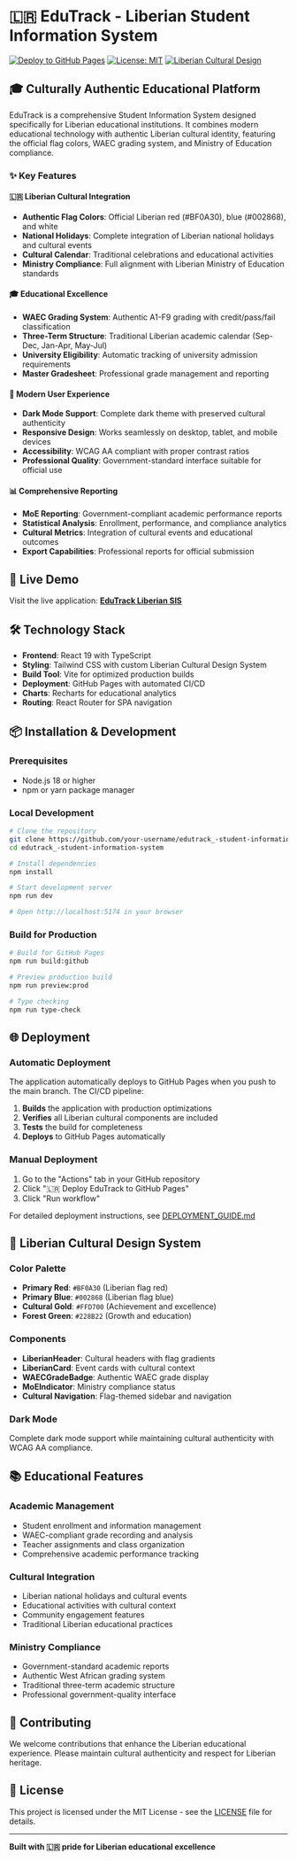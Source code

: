 # 🇱🇷 EduTrack - Liberian Student Information System

[![Deploy to GitHub Pages](https://github.com/your-username/edutrack_-student-information-system/actions/workflows/deploy.yml/badge.svg)](https://github.com/your-username/edutrack_-student-information-system/actions/workflows/deploy.yml)
[![License: MIT](https://img.shields.io/badge/License-MIT-yellow.svg)](https://opensource.org/licenses/MIT)
[![Liberian Cultural Design](https://img.shields.io/badge/Cultural-Liberian%20Authentic-red)](https://github.com/your-username/edutrack_-student-information-system)

## 🎓 **Culturally Authentic Educational Platform**

EduTrack is a comprehensive Student Information System designed specifically for Liberian educational institutions. It combines modern educational technology with authentic Liberian cultural identity, featuring the official flag colors, WAEC grading system, and Ministry of Education compliance.

### ✨ **Key Features**

#### **🇱🇷 Liberian Cultural Integration**
- **Authentic Flag Colors**: Official Liberian red (#BF0A30), blue (#002868), and white
- **National Holidays**: Complete integration of Liberian national holidays and cultural events
- **Cultural Calendar**: Traditional celebrations and educational activities
- **Ministry Compliance**: Full alignment with Liberian Ministry of Education standards

#### **🎓 Educational Excellence**
- **WAEC Grading System**: Authentic A1-F9 grading with credit/pass/fail classification
- **Three-Term Structure**: Traditional Liberian academic calendar (Sep-Dec, Jan-Apr, May-Jul)
- **University Eligibility**: Automatic tracking of university admission requirements
- **Master Gradesheet**: Professional grade management and reporting

#### **🌙 Modern User Experience**
- **Dark Mode Support**: Complete dark theme with preserved cultural authenticity
- **Responsive Design**: Works seamlessly on desktop, tablet, and mobile devices
- **Accessibility**: WCAG AA compliant with proper contrast ratios
- **Professional Quality**: Government-standard interface suitable for official use

#### **📊 Comprehensive Reporting**
- **MoE Reporting**: Government-compliant academic performance reports
- **Statistical Analysis**: Enrollment, performance, and compliance analytics
- **Cultural Metrics**: Integration of cultural events and educational outcomes
- **Export Capabilities**: Professional reports for official submission

## 🚀 **Live Demo**

Visit the live application: **[EduTrack Liberian SIS](https://your-username.github.io/edutrack_-student-information-system/)**

## 🛠️ **Technology Stack**

- **Frontend**: React 19 with TypeScript
- **Styling**: Tailwind CSS with custom Liberian Cultural Design System
- **Build Tool**: Vite for optimized production builds
- **Deployment**: GitHub Pages with automated CI/CD
- **Charts**: Recharts for educational analytics
- **Routing**: React Router for SPA navigation

## 📦 **Installation & Development**

### **Prerequisites**
- Node.js 18 or higher
- npm or yarn package manager

### **Local Development**
```bash
# Clone the repository
git clone https://github.com/your-username/edutrack_-student-information-system.git
cd edutrack_-student-information-system

# Install dependencies
npm install

# Start development server
npm run dev

# Open http://localhost:5174 in your browser
```

### **Build for Production**
```bash
# Build for GitHub Pages
npm run build:github

# Preview production build
npm run preview:prod

# Type checking
npm run type-check
```

## 🌐 **Deployment**

### **Automatic Deployment**
The application automatically deploys to GitHub Pages when you push to the main branch. The CI/CD pipeline:

1. **Builds** the application with production optimizations
2. **Verifies** all Liberian cultural components are included
3. **Tests** the build for completeness
4. **Deploys** to GitHub Pages automatically

### **Manual Deployment**
1. Go to the "Actions" tab in your GitHub repository
2. Click "🇱🇷 Deploy EduTrack to GitHub Pages"
3. Click "Run workflow"

For detailed deployment instructions, see [DEPLOYMENT_GUIDE.md](docs/DEPLOYMENT_GUIDE.md)

## 🎨 **Liberian Cultural Design System**

### **Color Palette**
- **Primary Red**: `#BF0A30` (Liberian flag red)
- **Primary Blue**: `#002868` (Liberian flag blue)
- **Cultural Gold**: `#FFD700` (Achievement and excellence)
- **Forest Green**: `#228B22` (Growth and education)

### **Components**
- **LiberianHeader**: Cultural headers with flag gradients
- **LiberianCard**: Event cards with cultural context
- **WAECGradeBadge**: Authentic WAEC grade display
- **MoEIndicator**: Ministry compliance status
- **Cultural Navigation**: Flag-themed sidebar and navigation

### **Dark Mode**
Complete dark mode support while maintaining cultural authenticity with WCAG AA compliance.

## 📚 **Educational Features**

### **Academic Management**
- Student enrollment and information management
- WAEC-compliant grade recording and analysis
- Teacher assignments and class organization
- Comprehensive academic performance tracking

### **Cultural Integration**
- Liberian national holidays and cultural events
- Educational activities with cultural context
- Community engagement features
- Traditional Liberian educational practices

### **Ministry Compliance**
- Government-standard academic reports
- Authentic West African grading system
- Traditional three-term academic structure
- Professional government-quality interface

## 🤝 **Contributing**

We welcome contributions that enhance the Liberian educational experience. Please maintain cultural authenticity and respect for Liberian heritage.

## 📄 **License**

This project is licensed under the MIT License - see the [LICENSE](LICENSE) file for details.

---

**Built with 🇱🇷 pride for Liberian educational excellence**
